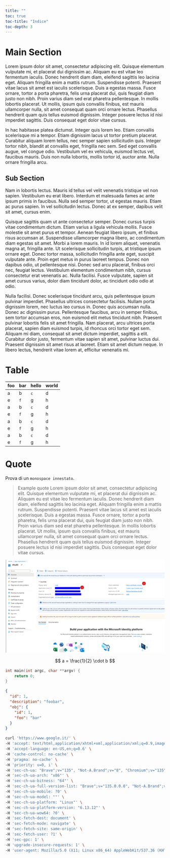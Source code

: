 ```yaml
---
title: ""
toc: true
toc-title: "Indice"
toc-depth: 3
---
```


# Main Section

Lorem ipsum dolor sit amet, consectetur adipiscing elit. Quisque elementum vulputate mi, et placerat
dui dignissim ac. Aliquam eu est vitae leo fermentum iaculis. Donec hendrerit diam diam, eleifend
sagittis leo lacinia eget. Aliquam fringilla enim a mattis rutrum. Suspendisse potenti. Praesent
vitae lacus sit amet est iaculis scelerisque. Duis a egestas massa. Fusce ornare, tortor a porta
pharetra, felis urna placerat dui, quis feugiat diam justo non nibh. Proin varius diam sed erat
pharetra pellentesque. In mollis lobortis placerat. Ut mollis, ipsum quis convallis finibus, est
mauris ullamcorper nulla, sit amet consequat quam orci ornare lectus. Phasellus hendrerit quam quis
tellus euismod dignissim. Integer posuere lectus id nisi imperdiet sagittis. Duis consequat eget
dolor vitae cursus.

In hac habitasse platea dictumst. Integer quis lorem leo. Etiam convallis scelerisque mi a tempor.
Etiam dignissim lacus ut tortor pretium placerat. Curabitur aliquam lorem tellus, nec semper sapien
sollicitudin quis. Integer tortor nibh, blandit at convallis eget, fringilla nec sem. Sed eget
convallis augue, vel congue odio. Vestibulum vel ex vehicula, euismod lectus vel, faucibus mauris.
Duis non nulla lobortis, mollis tortor id, auctor ante. Nulla ornare fringilla arcu.

## Sub Section

Nam in lobortis lectus. Mauris id tellus vel velit venenatis tristique vel non sapien. Vestibulum eu
erat libero. Interdum et malesuada fames ac ante ipsum primis in faucibus. Nulla sed semper tortor,
ut egestas mauris. Etiam ac purus sapien. In vel sollicitudin lectus. Donec at ex semper, dapibus
velit sit amet, cursus enim.

Quisque sagittis quam ut ante consectetur semper. Donec cursus turpis vitae condimentum dictum.
Etiam varius a ligula vehicula mollis. Fusce molestie sit amet purus et tempor. Aenean feugiat
libero ipsum, et finibus risus accumsan at. Suspendisse ullamcorper magna libero, ac condimentum
diam egestas sit amet. Morbi a lorem mauris. In id lorem aliquet, venenatis magna at, fringilla
ante. Ut scelerisque sollicitudin turpis, at tristique ipsum ornare eget. Donec tortor massa,
sollicitudin fringilla ante eget, suscipit vulputate ante. Proin eget metus in purus laoreet tempus.
Donec non dapibus odio, ut pellentesque nisi. Donec sed arcu placerat, finibus orci nec, feugiat
lectus. Vestibulum elementum condimentum nibh, cursus consectetur erat venenatis ac. Nulla facilisi.
Fusce vulputate, sapien sit amet cursus varius, dolor diam tincidunt dolor, ac tincidunt odio odio
at odio.

Nulla facilisi. Donec scelerisque tincidunt arcu, quis pellentesque ipsum pulvinar imperdiet.
Phasellus ultrices consectetur facilisis. Nullam porta dignissim lorem, nec luctus leo cursus in.
Donec quis accumsan nulla. Donec ac dignissim purus. Pellentesque faucibus, arcu in semper finibus,
sem tortor accumsan eros, non euismod elit metus tincidunt nibh. Praesent pulvinar lobortis felis
sit amet fringilla. Nam placerat, arcu ultrices porta placerat, sapien diam euismod turpis, id
rhoncus orci tortor eget sem. Aliquam mi diam, consequat sit amet dictum imperdiet, sagittis a elit.
Curabitur dolor justo, fermentum vitae sapien sit amet, pulvinar luctus dui. Praesent dignissim sit
amet risus at laoreet. Etiam sit amet dictum neque. In libero lectus, hendrerit vitae lorem at,
efficitur venenatis mi.

# Table

| foo | bar | hello | world |
| --- | --- | ----- | ----- |
| a   | b   | `c`   | d     |
| e   | `f` | g     | h     |
| a   | b   | `c`   | d     |
| e   | `f` | g     | h     |
| a   | b   | `c`   | d     |
| e   | `f` | g     | h     |
| a   | b   | `c`   | d     |
| e   | `f` | g     | h     |

# Quote

Prova di un `monospace innestato`.

> Example quote Lorem ipsum dolor sit amet, consectetur adipiscing elit. Quisque elementum vulputate
> mi, et placerat dui dignissim ac. Aliquam eu est vitae leo fermentum iaculis. Donec hendrerit diam
> diam, eleifend sagittis leo lacinia eget. Aliquam fringilla enim a mattis rutrum. Suspendisse
> potenti. Praesent vitae lacus sit amet est iaculis scelerisque. Duis a egestas massa. Fusce
> ornare, tortor a porta pharetra, felis urna placerat dui, quis feugiat diam justo non nibh. Proin
> varius diam sed erat pharetra pellentesque. In mollis lobortis placerat. Ut mollis, ipsum quis
> convallis finibus, est mauris ullamcorper nulla, sit amet consequat quam orci ornare lectus.
> Phasellus hendrerit quam quis tellus euismod dignissim. Integer posuere lectus id nisi imperdiet
> sagittis. Duis consequat eget dolor vitae cursus.

![Alternate text for the figure](docs/MS_OAUTH2_AUTH_FLOW/imgs/client_id.png)

$$
a = \frac{1}{2} \cdot b
$$

```c
int main(int argc, char **argv) {
    return 0;
}
```

```json
{
  "id": 1,
  "description": "foobar",
  "obj": {
    "id": 1,
    "foo": "bar"
  }
}
```

```sh
curl 'https://www.google.it/' \
-H 'accept: text/html,application/xhtml+xml,application/xml;q=0.9,image/avif,image/webp,image/apng,*/*;q=0.8' \
-H 'accept-language: en-US,en;q=0.6' \
-H 'cache-control: no-cache' \
-H 'pragma: no-cache' \
-H 'priority: u=0, i' \
-H 'sec-ch-ua: "Brave";v="135", "Not-A.Brand";v="8", "Chromium";v="135"' \
-H 'sec-ch-ua-arch: "x86"' \
-H 'sec-ch-ua-bitness: "64"' \
-H 'sec-ch-ua-full-version-list: "Brave";v="135.0.0.0", "Not-A.Brand";v="8.0.0.0", "Chromium";v="135.0.0.0"' \
-H 'sec-ch-ua-mobile: ?0' \
-H 'sec-ch-ua-model: ""' \
-H 'sec-ch-ua-platform: "Linux"' \
-H 'sec-ch-ua-platform-version: "6.13.12"' \
-H 'sec-ch-ua-wow64: ?0' \
-H 'sec-fetch-dest: document' \
-H 'sec-fetch-mode: navigate' \
-H 'sec-fetch-site: same-origin' \
-H 'sec-fetch-user: ?1' \
-H 'sec-gpc: 1' \
-H 'upgrade-insecure-requests: 1' \
-H 'user-agent: Mozilla/5.0 (X11; Linux x86_64) AppleWebKit/537.36 (KHTML, like Gecko) Chrome/135.0.0.0 Safari/537.36'
```
